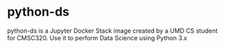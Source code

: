 # python-ds

python-ds is a Jupyter Docker Stack image created by a UMD CS student for CMSC320. Use it to perform Data Science using Python 3.x